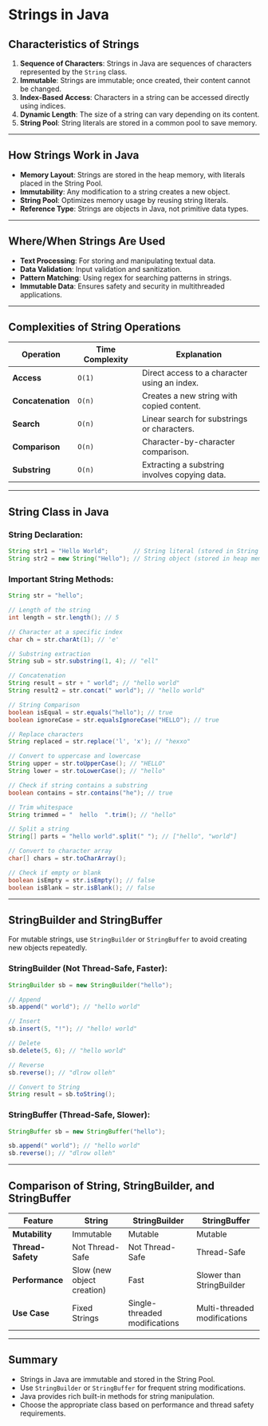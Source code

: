 # Strings in Java

## Characteristics of Strings
1. **Sequence of Characters**: Strings in Java are sequences of characters represented by the `String` class.
2. **Immutable**: Strings are immutable; once created, their content cannot be changed.
3. **Index-Based Access**: Characters in a string can be accessed directly using indices.
4. **Dynamic Length**: The size of a string can vary depending on its content.
5. **String Pool**: String literals are stored in a common pool to save memory.

---

## How Strings Work in Java
- **Memory Layout**: Strings are stored in the heap memory, with literals placed in the String Pool.
- **Immutability**: Any modification to a string creates a new object.
- **String Pool**: Optimizes memory usage by reusing string literals.
- **Reference Type**: Strings are objects in Java, not primitive data types.

---

## Where/When Strings Are Used
- **Text Processing**: For storing and manipulating textual data.
- **Data Validation**: Input validation and sanitization.
- **Pattern Matching**: Using regex for searching patterns in strings.
- **Immutable Data**: Ensures safety and security in multithreaded applications.

---

## Complexities of String Operations

| Operation            | Time Complexity | Explanation                                       |
|----------------------|-----------------|-------------------------------------------------|
| **Access**           | `O(1)`          | Direct access to a character using an index.    |
| **Concatenation**    | `O(n)`          | Creates a new string with copied content.       |
| **Search**           | `O(n)`          | Linear search for substrings or characters.     |
| **Comparison**       | `O(n)`          | Character-by-character comparison.              |
| **Substring**        | `O(n)`          | Extracting a substring involves copying data.   |

---

## String Class in Java

### String Declaration:
```java
String str1 = "Hello World";       // String literal (stored in String Pool)
String str2 = new String("Hello"); // String object (stored in heap memory)
```

### Important String Methods:
```java
String str = "hello";

// Length of the string
int length = str.length(); // 5

// Character at a specific index
char ch = str.charAt(1); // 'e'

// Substring extraction
String sub = str.substring(1, 4); // "ell"

// Concatenation
String result = str + " world"; // "hello world"
String result2 = str.concat(" world"); // "hello world"

// String Comparison
boolean isEqual = str.equals("hello"); // true
boolean ignoreCase = str.equalsIgnoreCase("HELLO"); // true

// Replace characters
String replaced = str.replace('l', 'x'); // "hexxo"

// Convert to uppercase and lowercase
String upper = str.toUpperCase(); // "HELLO"
String lower = str.toLowerCase(); // "hello"

// Check if string contains a substring
boolean contains = str.contains("he"); // true

// Trim whitespace
String trimmed = "  hello  ".trim(); // "hello"

// Split a string
String[] parts = "hello world".split(" "); // ["hello", "world"]

// Convert to character array
char[] chars = str.toCharArray();

// Check if empty or blank
boolean isEmpty = str.isEmpty(); // false
boolean isBlank = str.isBlank(); // false
```

---

## StringBuilder and StringBuffer
For mutable strings, use `StringBuilder` or `StringBuffer` to avoid creating new objects repeatedly.

### StringBuilder (Not Thread-Safe, Faster):
```java
StringBuilder sb = new StringBuilder("hello");

// Append
sb.append(" world"); // "hello world"

// Insert
sb.insert(5, "!"); // "hello! world"

// Delete
sb.delete(5, 6); // "hello world"

// Reverse
sb.reverse(); // "dlrow olleh"

// Convert to String
String result = sb.toString();
```

### StringBuffer (Thread-Safe, Slower):
```java
StringBuffer sb = new StringBuffer("hello");

sb.append(" world"); // "hello world"
sb.reverse(); // "dlrow olleh"
```

---

## Comparison of String, StringBuilder, and StringBuffer

| Feature                | String                           | StringBuilder                   | StringBuffer                    |
|------------------------|----------------------------------|---------------------------------|---------------------------------|
| **Mutability**         | Immutable                       | Mutable                         | Mutable                         |
| **Thread-Safety**      | Not Thread-Safe                 | Not Thread-Safe                 | Thread-Safe                     |
| **Performance**        | Slow (new object creation)      | Fast                            | Slower than StringBuilder       |
| **Use Case**           | Fixed Strings                   | Single-threaded modifications  | Multi-threaded modifications   |

---

## Summary
- Strings in Java are immutable and stored in the String Pool.
- Use `StringBuilder` or `StringBuffer` for frequent string modifications.
- Java provides rich built-in methods for string manipulation.
- Choose the appropriate class based on performance and thread safety requirements.